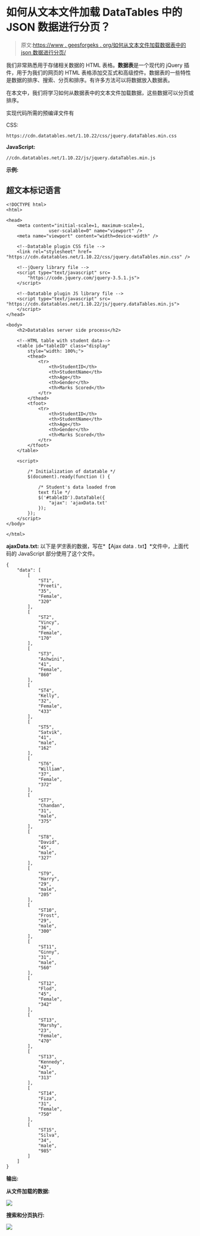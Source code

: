 # 如何从文本文件加载 DataTables 中的 JSON 数据进行分页？

> 原文:[https://www . geesforgeks . org/如何从文本文件加载数据表中的 json 数据进行分页/](https://www.geeksforgeeks.org/how-to-load-json-data-in-datatables-from-text-file-for-pagination/)

我们非常熟悉用于存储相关数据的 HTML 表格。**数据表**是一个现代的 jQuery 插件，用于为我们的网页的 HTML 表格添加交互式和高级控件。数据表的一些特性是数据的排序、搜索、分页和排序。有许多方法可以将数据放入数据表。

在本文中，我们将学习如何从数据表中的文本文件加载数据，这些数据可以分页或排序。

实现代码所需的预编译文件有

CSS:

```htmlhtml
https://cdn.datatables.net/1.10.22/css/jquery.dataTables.min.css
```

**JavaScript:**

```htmlhtml
//cdn.datatables.net/1.10.22/js/jquery.dataTables.min.js
```

**示例:**

## 超文本标记语言

```htmlhtml
<!DOCTYPE html>
<html>

<head>
    <meta content="initial-scale=1, maximum-scale=1, 
                user-scalable=0" name="viewport" />
    <meta name="viewport" content="width=device-width" />

    <!--Datatable plugin CSS file -->
    <link rel="stylesheet" href=
"https://cdn.datatables.net/1.10.22/css/jquery.dataTables.min.css" />

    <!--jQuery library file -->
    <script type="text/javascript" src=
        "https://code.jquery.com/jquery-3.5.1.js">
    </script>

    <!--Datatable plugin JS library file -->
    <script type="text/javascript" src=
"https://cdn.datatables.net/1.10.22/js/jquery.dataTables.min.js">
    </script>
</head>

<body>
    <h2>Datatables server side process</h2>

    <!--HTML table with student data-->
    <table id="tableID" class="display" 
        style="width: 100%;">
        <thead>
            <tr>
                <th>StudentID</th>
                <th>StudentName</th>
                <th>Age</th>
                <th>Gender</th>
                <th>Marks Scored</th>
            </tr>
        </thead>
        <tfoot>
            <tr>
                <th>StudentID</th>
                <th>StudentName</th>
                <th>Age</th>
                <th>Gender</th>
                <th>Marks Scored</th>
            </tr>
        </tfoot>
    </table>

    <script>

        /* Initialization of datatable */
        $(document).ready(function () {

            /* Student's data loaded from 
            text file */
            $('#tableID').DataTable({
                "ajax": 'ajaxData.txt'
            });
        });
    </script>
</body>

</html>
```

**ajaxData.txt:** 以下是*学生*表的数据，写在*【Ajax data . txt】*文件中，上面代码的 JavaScript 部分使用了这个文件。

```htmlhtml
{
    "data": [
        [
            "ST1",
            "Preeti",
            "35",
            "Female",
            "320"
        ],
        [
            "ST2",
            "Vincy",
            "36",
            "Female",
            "170"
        ],
        [
            "ST3",
            "Ashwini",
            "41",
            "Female",
            "860"
        ],
        [
            "ST4",
            "Kelly",
            "32",
            "Female",
            "433"
        ],
        [
            "ST5",
            "Satvik",
            "41",
            "male",
            "162"
        ],
        [
            "ST6",
            "William",
            "37",
            "Female",
            "372"
        ],
        [
            "ST7",
            "Chandan",
            "31",
            "male",
            "375"
        ],
        [
            "ST8",
            "David",
            "45",
            "male",
            "327"
        ],
        [
            "ST9",
            "Harry",
            "29",
            "male",
            "205"
        ],
        [
            "ST10",
            "Frost",
            "29",
            "male",
            "300"
        ],
        [
            "ST11",
            "Ginny",
            "31",
            "male",
            "560"
        ],
        [
            "ST12",
            "Flod",
            "45",
            "Female",
            "342"
        ],
        [
            "ST13",
            "Marshy",
            "23",
            "Female",
            "470"
        ],
        [
            "ST13",
            "Kennedy",
            "43",
            "male",
            "313"
        ],
        [
            "ST14",
            "Fiza",
            "31",
            "Female",
            "750"
        ],
        [
            "ST15",
            "Silva",
            "34",
            "male",
            "985"
        ]
    ]
}

```

**输出:**

**从文件加载的数据:**

![](img/812cfec0cb2089184788b8e467c6c8da.png)

**搜索和分页执行:**

![](img/fb83575dfb9d3b8bb8f117cf60e94cae.png)